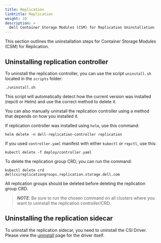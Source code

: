 ```yaml
---
title: Replication
linktitle: Replication 
weight: 10
description: >
  Dell Container Storage Modules (CSM) for Replication Uninstallation
---
```


This section outlines the uninstallation steps for Container Storage Modules (CSM) for Replication.

## Uninstalling replication controller

To uninstall the replication controller, you can use the script `uninstall.sh` located in the `scripts` folder:

```shell
./uninstall.sh 
```

This script will automatically detect how the current version was installed (repctl or Helm) and use the correct method to delete it.

You can also manually uninstall the replication controller using a method that depends on how you installed it.

If replication controller was installed using `helm`, use this command:

```shell
helm delete -n dell-replication-controller replication
```

If you used `controller.yaml` manifest with either `kubectl` or `repctl`, use this:

```shell
kubectl delete -f deploy/controller.yaml
```

To delete the replication group CRD, you can run the command:

```shell
kubectl delete crd dellcsireplicationgroups.replication.storage.dell.com
```

All replication groups should be deleted before deleting the replication group CRD.

> _**NOTE**_: Be sure to run the chosen command on all clusters where you want to uninstall the replication controller/CRD.

## Uninstalling the replication sidecar

To uninstall the replication sidecar, you need to uninstall the CSI Driver. Please view the [uninstall](../../../drivers/uninstall) page for the driver itself.
